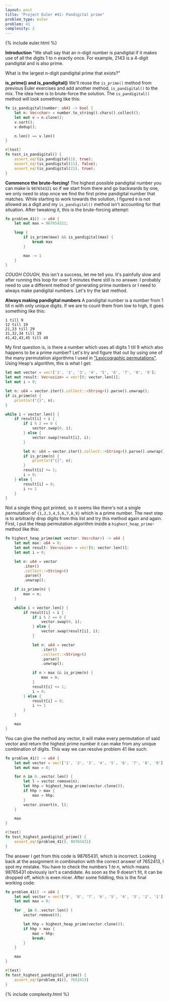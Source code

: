 ```yaml
---
layout: post
title: "Project Euler #41: Pandigital prime"
problem_type: euler
problem: 41
complexity: 2
---
```


{% include euler.html %}

**Introduction**
"We shall say that an n-digit number is pandigital if it makes use of all the digits 1 to n exactly once. For example, 2143 is a 4-digit pandigital and is also prime.

What is the largest n-digit pandigital prime that exists?"

**is_prime() and is_pandigital()**
We'll reuse the `is_prime()` method from previous Euler exercises and add another method, `is_pandigital()` to the mix. The idea here is to brute-force the solution. The `is_pandigital()` method will look something like this:

```rust
fn is_pandigital(number: u64) -> bool {
    let n: Vec<char> = number.to_string().chars().collect();
    let mut v = n.clone();
    v.sort();
    v.dedup();

    n.len() == v.len()
}

#[test]
fn test_is_pandigital() {
    assert_eq!(is_pandigital(1), true);
    assert_eq!(is_pandigital(11), false);
    assert_eq!(is_pandigital(21), true);
}
```

**Commence the brute-forcing!**
The highest possible pandigital number you can make is `987654321` so if we start from there and go backwards by one, we only need to stop once we find the first prime pandigital number that matches. While starting to work towards the solution, I figured `0` is not allowed as a digit and my `is_pandigital()` method isn't accounting for that situation. After tweaking it, this is the brute-forcing attempt:

```rust
fn problem_41() -> u64 {
    let mut max = 987654321;

    loop {
        if is_prime(max) && is_pandigital(max) {
            break max
        }

        max -= 1
    }
}
```

*COUGH COUGH*, this isn't a success, let me tell you. It's painfully slow and after running this loop for over 5 minutes there still is no answer. I probably need to use a different method of generating prime numbers or I need to always make pandigital numbers. Let's try the last method.

**Always making pandigital numbers**
A pandigital number is a number from 1 till n with only unique digits. If we are to count them from low to high, it goes something like this:

```
1 till 9
12 till 19
21,23 till 29
31,32,34 till 39
41,42,43,45 till 49
```

My first question is, is there a number which uses all digits 1 till 9 which also happens to be a prime number? Let's try and figure that out by using one of the many permutation algorithms I used in ["Lexicographic permutations"](/2021/10/30/project-euler-24-lexicographic-permutations.html). Using Heap's algorithm, this is what I get:

```rust
let mut vector = vec!['1', '2', '3', '4', '5', '6', '7', '8', '9'];
let mut result: Vec<usize> = vec![0; vector.len()];
let mut i = 0;

let n: u64 = vector.iter().collect::<String>().parse().unwrap();
if is_prime(n) {
    println!("{}", n);
}

while i < vector.len() {
    if result[i] < i {
        if i % 2 == 0 {
            vector.swap(0, i);
        } else {
            vector.swap(result[i], i);
        }

        let n: u64 = vector.iter().collect::<String>().parse().unwrap();
        if is_prime(n) {
            println!("{}", n);
        }
        result[i] += 1;
        i = 0;
    } else {
        result[i] = 0;
        i += 1
    }
}
```

Not a single thing got printed, so it seems like there's not a single permutation of `{1,2,3,4,5,6,7,8,9}` which is a prime number. The next step is to arbitrarily drop digits from this list and try this method again and again. First, I put the Heap permutation algorithm inside a `highest_heap_prime`-method like this:

```rust
fn highest_heap_prime(mut vector: Vec<char>) -> u64 {
    let mut max: u64 = 0;
    let mut result: Vec<usize> = vec![0; vector.len()];
    let mut i = 0;

    let n: u64 = vector
        .iter()
        .collect::<String>()
        .parse()
        .unwrap();

    if is_prime(n) {
        max = n;
    }

    while i < vector.len() {
        if result[i] < i {
            if i % 2 == 0 {
                vector.swap(0, i);
            } else {
                vector.swap(result[i], i);
            }

            let n: u64 = vector
                .iter()
                .collect::<String>()
                .parse()
                .unwrap();

            if n > max && is_prime(n) {
                max = n;
            }
            result[i] += 1;
            i = 0;
        } else {
            result[i] = 0;
            i += 1
        }
    }

    max
}
```

You can give the method any vector, it will make every permutation of said vector and return the highest prime number it can make from any unique combination of digits. This way we can resolve problem 41 like such:

```rust
fn problem_41() -> u64 {
    let mut vector = vec!['1', '2', '3', '4', '5', '6', '7', '8', '9'];
    let mut max = 0;

    for n in 0..vector.len() {
        let l = vector.remove(n);
        let hhp = highest_heap_prime(vector.clone());
        if hhp > max {
            max = hhp;
        }
        vector.insert(n, l);
    }

    max
}

#[test]
fn test_highest_pandigital_prime() {
    assert_eq!(problem_41(), 98765431)
}
```

The answer I get from this code is 98765431, which is incorrect. Looking back at the assignment in combination with the correct answer of 7652413, I spot my mistake. You have to check the numbers 1 *to* n, which means 98765431 obviously isn't a candidate. As soon as the 9 doesn't fit, it can be dropped off, which is even nicer. After some fiddling, this is the final working code:

```rust
fn problem_41() -> u64 {
    let mut vector = vec!['9', '8', '7', '6', '5', '4', '3', '2', '1'];
    let mut max = 0;

    for _ in 0..vector.len() {
        vector.remove(0);

        let hhp = highest_heap_prime(vector.clone());
        if hhp > max {
            max = hhp;
            break;
        }
    }

    max
}

#[test]
fn test_highest_pandigital_prime() {
    assert_eq!(problem_41(), 7652413)
}
```

{% include complexity.html %}
